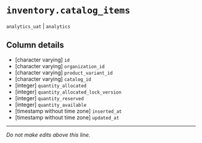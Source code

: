 # `inventory.catalog_items`
`analytics_uat` | `analytics`

## Column details
* [character varying] `id`
* [character varying] `organization_id`
* [character varying] `product_variant_id`
* [character varying] `catalog_id`
* [integer]   `quantity_allocated`
* [integer]   `quantity_allocated_lock_version`
* [integer]   `quantity_reserved`
* [integer]   `quantity_available`
* [timestamp without time zone] `inserted_at`
* [timestamp without time zone] `updated_at`

-------------------------------------------------------------------------------
*Do not make edits above this line.*
